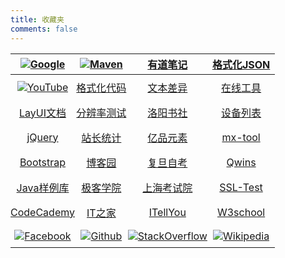 ```yaml
---
title: 收藏夹
comments: false
---
```


<link href="https://www.layuicdn.com/layui/css/layui.css" rel="stylesheet">
<script src="https://www.layuicdn.com/layui/layui.js"></script>

<style>
.post-meta,section h1{display:none}
#post aside > div { margin-left: 15px; box-sizing: border-box; background-color: #ffffff; margin-bottom: 15px; box-sizing: border-box; border-radius: 2px;}
form{display:flex;}
form input:first-child {font-size: 0.9em; background: #fff 8px 9px no-repeat url(data:image/png;base64,iVBORw0KGgoAAAANSUhEUgAAAA0AAAANCAYAAABy6%2BR8AAAACXBIWXMAAAsTAAALEwEAmpwYAAAAIGNIUk0AAG11AABzoAAA%2FN0AAINkAABw6AAA7GgAADA%2BAAAQkOTsmeoAAAESSURBVHjajNCxS9VRGMbxz71E4OwgoXPQxVEpXCI47%2BZqGP0LCoJO7UVD3QZzb3SwcHB7F3Uw3Zpd%2FAPCcJKG7Dj4u%2FK7Pwp94HDg5Xyf5z1Pr9YKImKANTzFXxzjU2ae6qhXaxURr%2FAFl9hHDy%2FwEK8z89sYVEp5gh84wMvMvGiSJ%2FEV85jNzLMR1McqfmN5BEBmnmMJFSvtpH7jdJiZv7q7Z%2BZPfMdcF6rN%2FT%2F1m2LGBkd4HhFT3dcRMY2FpskxaLNpayciHrWAGeziD7b%2BVfkithuTk8bkGa4wgWFmbrSTZOYeBvjc%2BucQj%2FEe6xHx4Taq1nrnKaW8K6XUUsrHWuvNevdRRLzFGwzvDbXAB9cDAHvhedDruuxSAAAAAElFTkSuQmCC);
padding: 7px 11px 7px 28px;border-radius: 2px; width: 100%; height:31px!important; box-sizing: border-box; border: 1px solid rgba(178, 186, 194, 0.3); outline: none;    }
#气象图 {width: 325px; height: 275px; overflow: hidden; position: relative;}
#气象图 > img {width: 325px;height: 275px;}
#气象图 > img:hover {width: 936px; height: 779px;left: -340px; top: -140px; margin-top: -200px; margin-left: -200px; position: absolute;}
.markdown-body a {color: #7B7B7B;}
.markdown-body td {margin: 2px; padding: 1px}
.markdown-body td:hover {border: #009688 solid 2px; margin: 2px}
.markdown-body table{display:table!important;font-size:0.85em;}
.markdown-body table th a{height: 45px;font-size:1.2em;}
.markdown-body table img {max-width: 90px!important; max-height: 35px!important; margin-left:4px; }
.markdown-body table th, table td { padding: 8px 0px!important;}
.markdown-body table tr td:first-child{ width:90px;}
</style>

| [![Google]](https://www.google.com)|[![Maven]](http://mvnrepository.com)|[有道笔记]|[格式化JSON]|
|:---------------:|:---------------:|:---------------:|:---------------:|
|[![YouTube]](https://www.youtube.com)|[格式化代码]|[文本差异]|[在线工具]
|[LayUI文档]     |[分辨率测试]   |[洛阳书社]     | [设备列表] 
|[jQuery]       |[站长统计]     |[亿品元素]     |[mx-tool]
|[Bootstrap]    |[博客园]       | [复旦自考]     |[Qwins]
|[Java样例库]    |[极客学院]     | [上海考试院]    |[SSL-Test]
|[CodeCademy]   |[IT之家]       |[ITellYou]|[W3school]
|[![Facebook]](https://www.facebook.com/)|[![Github]](https://github.com/yaodwwy)|[![StackOverflow]](https://stackoverflow.com)|[![Wikipedia]](https://wikipedia.org)


[Google]: https://static.gomro.cn/file/img/google.png "谷歌"
[YouTube]: https://static.gomro.cn/file/img/youtube.png "YouTube"
[Maven]: https://static.gomro.cn/file/img/maven.png "Maven"
[StackOverflow]: https://static.gomro.cn/file/img/stack.png "StackOverflow"
[Wikipedia]: https://static.gomro.cn/file/img/wiki.jpg "Wikipedia"
[Github]: https://static.gomro.cn/file/img/github.png "Github"
[Facebook]: https://static.gomro.cn/file/img/facebook.png "Facebook"
[Twitter]: https://static.gomro.cn/file/img/twitter.jpg "Twitter"

[CodeCademy]: http://www.codecademy.com/learn/python
[极客学院]: http://wiki.jikexueyuan.com
[W3school]: http://www.w3school.com.cn
[Java样例库]: https://www.programcreek.com/java-api-examples
[博客园]: http://www.cnblogs.com
[Bootstrap]: http://v3.bootcss.com/css
[LayUI文档]: https://www.layui.com/doc/
[H5+]: http://www.html5plus.org/doc/h5p.html
[jQuery]: /html/jq/cheatsheet.html
[51cto]: http://www.51cto.com
[在线工具]: https://tool.lu/tip/

[有道笔记]: http://note.youdao.com/web/file
[设备列表]: http://sunlogin.oray.com/console/remote
[站长统计]: http://tool.chinaz.com
[格式化代码]: http://web.chacuo.net/formathtml
[文本差异]: http://www.jq22.com/textDifference
[Qwins]: http://www.atuser.com
[分辨率测试]: http://testsize.com
[格式化JSON]: http://www.bejson.com

[ITellYou]: https://msdn.itellyou.cn
[昵图网]: http://www.nipic.com
[亿品元素]: http://www.epinv.com
[电影]: http://www.dy2018.com/html/gndy/dyzz/index.html
[音乐]: http://www.9ku.com/fm
[凤凰]: http://www.tvyan.com/tai/fhzxt
[央视]: http://tv.cctv.com/live
[IT之家]: http://www.ithome.com
[CSDN]: http://ask.csdn.net
[新浪新闻]: http://news.sina.com.cn
[影视吧]: http://www.ysba.cc
[复旦自考]: http://www.cce.fudan.edu.cn
[上海考试院]: http://www.shmeea.edu.cn
[洛阳书社]: https://weidian.com/dynamic.html?userid=1170745491&wfr=wx_profile

[mx-tool]: https://mxtoolbox.com/SuperTool.aspx#
[SSL-Test]: https://www.ssllabs.com/ssltest/analyze.html


<script>
layui.use('util', function(){
  var util = layui.util;

    const search = 
    `<form action='//www.baidu.com/s' target='_blank' class='search-form'>
        <input class="layui-input  layui-btn-sm" type='text' baiduSug='1' autocomplete='off' name='wd' placeholder='Baidu search'>
        <input type="submit" value="百度一下" class="layui-btn layui-btn-normal layui-btn-sm" style="flex:0">
        <a href="http://www.baidu.com/s?wd=%E6%97%A5%E5%8E%86" class="layui-btn layui-btn-radius layui-btn-primary layui-btn-sm">万年历</a>
        <a href="http://music.163.com/#/playlist?id=2797977427" class="layui-btn layui-btn-radius layui-btn-primary layui-btn-sm">随便听听</a>
     </form><p></p>
     `;
    var time = new Date().getTime();
    const aside = `<aside>
        <div class='avatar'>
            <iframe allowtransparency="true" frameborder="0" scrolling="no" width="325px"
            src="https://i.tianqi.com/?c=code&a=getcode&id=21&icon=1"></iframe>
            <div id='气象图'>
                <img src='https://tianqi.2345.com/t/jiankong/2_l.jpg?v=`+time+`' alt='avatar'>
            </div>
        </div>
        </aside>`;
    layui.$('#post').append(aside);
    layui.$('table').before(search);

})
</script>
